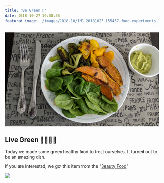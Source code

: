 ```yaml
---
title: 'Be Green 🥗️'
date: 2018-10-27 19:58:55
featured_image: '/images/2018-10/IMG_20181027_155457-food-experiments-1500x900.jpg'
---
```


![Aperture Value: 1.7, Exposure Time: 1/60, FNumber: 1.8, Focal Length: 4.459, Focal Length In 35mm Film: 27, ISO Speed Ratings: 400](/images/2018-10/IMG_20181027_155457-food-experiments-1500x900.jpg)

## Live Green 🥒🍅🥬🥕
Today we made some green healthy food to treat ourselves. It turned out to be an amazing dish.

If you are interested, we got this item from the "[Beauty Food](https://www.amazon.ca/Beauty-Food-recipes-health-beauty/dp/1784725250/)"

![](https://images-na.ssl-images-amazon.com/images/I/31lPogW51eL.jpg)


